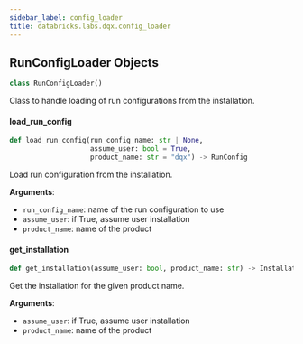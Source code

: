 ```yaml
---
sidebar_label: config_loader
title: databricks.labs.dqx.config_loader
---
```


## RunConfigLoader Objects

```python
class RunConfigLoader()
```

Class to handle loading of run configurations from the installation.

#### load\_run\_config

```python
def load_run_config(run_config_name: str | None,
                    assume_user: bool = True,
                    product_name: str = "dqx") -> RunConfig
```

Load run configuration from the installation.

**Arguments**:

- `run_config_name`: name of the run configuration to use
- `assume_user`: if True, assume user installation
- `product_name`: name of the product

#### get\_installation

```python
def get_installation(assume_user: bool, product_name: str) -> Installation
```

Get the installation for the given product name.

**Arguments**:

- `assume_user`: if True, assume user installation
- `product_name`: name of the product

